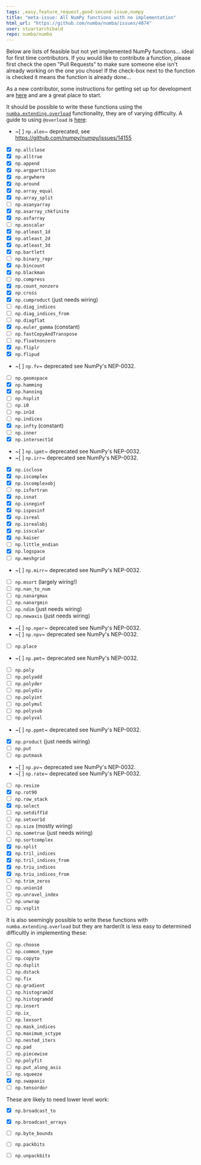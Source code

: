 ```yaml
---
tags: ,easy,feature_request,good-second-issue,numpy
title: "meta-issue: All NumPy functions with no implementation"
html_url: "https://github.com/numba/numba/issues/4074"
user: stuartarchibald
repo: numba/numba
---
```


Below are lists of feasible but not yet implemented NumPy functions... ideal for first time contributors. If you would like to contribute a function, please first check the open "Pull Requests" to make sure someone else isn't already working on the one you chose! If the check-box next to the function is checked it means the function is already done...

As a new contributor, some instructions for getting set up for development are [here](https://numba.readthedocs.io/en/stable/developer/contributing.html#getting-set-up) and are a great place to start.

It should be possible to write these functions using the [`numba.extending.overload`](https://numba.readthedocs.io/en/stable/extending/high-level.html) functionality, they are of varying difficulty. A guide to using `@overload` is [here](https://numba.readthedocs.io/en/stable/extending/overloading-guide.html):

* ~[ ] `np.alen`~ deprecated, see https://github.com/numpy/numpy/issues/14155
* [x] `np.allclose`
* [x] `np.alltrue`
* [x] `np.append`
* [x] `np.argpartition`
* [x] `np.argwhere`
* [x] `np.around`
* [x] `np.array_equal`
* [x] `np.array_split`
* [ ] `np.asanyarray`
* [x] `np.asarray_chkfinite`
* [x] `np.asfarray`
* [ ] `np.asscalar`
* [x] `np.atleast_1d`
* [x] `np.atleast_2d`
* [x] `np.atleast_3d`
* [x] `np.bartlett`
* [ ] `np.binary_repr`
* [x] `np.bincount`
* [x] `np.blackman`
* [ ] `np.compress`
* [x] `np.count_nonzero`
* [x] `np.cross`
* [x] `np.cumproduct` (just needs wiring)
* [ ] `np.diag_indices`
* [ ] `np.diag_indices_from`
* [ ] `np.diagflat`
* [x] `np.euler_gamma` (constant)
* [ ] `np.fastCopyAndTranspose`
* [ ] `np.floatnonzero`
* [x] `np.fliplr`
* [x] `np.flipud`
* ~[ ] `np.fv`~ deprecated see NumPy's NEP-0032.
* [ ] `np.geomspace`
* [x] `np.hamming`
* [x] `np.hanning`
* [ ] `np.hsplit`
* [ ] `np.i0`
* [ ] `np.in1d`
* [ ] `np.indices`
* [x] `np.infty` (constant)
* [ ] `np.inner`
* [x] `np.intersect1d`
* ~[ ] `np.ipmt`~ deprecated see NumPy's NEP-0032.
* ~[ ] `np.irr`~ deprecated see NumPy's NEP-0032.
* [x] `np.isclose`
* [x] `np.iscomplex`
* [x] `np.iscomplexobj`
* [ ] `np.isfortran`
* [x] `np.isnat`
* [x] `np.isneginf`
* [x] `np.isposinf`
* [x] `np.isreal`
* [x] `np.isrealobj`
* [x] `np.isscalar`
* [x] `np.kaiser`
* [ ] `np.little_endian`
* [x] `np.logspace`
* [ ] `np.meshgrid`
* ~[ ] `np.mirr`~ deprecated see NumPy's NEP-0032.
* [ ] `np.msort` (largely wiring!)
* [ ] `np.nan_to_num`
* [ ] `np.nanargmax`
* [ ] `np.nanargmin`
* [ ] `np.ndim` (just needs wiring)
* [ ] `np.newaxis` (just needs wiring)
* ~[ ] `np.nper`~ deprecated see NumPy's NEP-0032.
* ~[ ] `np.npv`~ deprecated see NumPy's NEP-0032.
* [ ] `np.place`
* ~[ ] `np.pmt`~ deprecated see NumPy's NEP-0032.
* [ ] `np.poly`
* [ ] `np.polyadd`
* [ ] `np.polyder`
* [ ] `np.polydiv`
* [ ] `np.polyint`
* [ ] `np.polymul`
* [ ] `np.polysub`
* [ ] `np.polyval`
* ~[ ] `np.ppmt`~ deprecated see NumPy's NEP-0032.
* [x] `np.product` (just needs wiring)
* [ ] `np.put`
* [ ] `np.putmask`
* ~[ ] `np.pv`~ deprecated see NumPy's NEP-0032.
* ~[ ] `np.rate`~ deprecated see NumPy's NEP-0032.
* [ ] `np.resize`
* [x] `np.rot90`
* [ ] `np.row_stack`
* [x] `np.select`
* [ ] `np.setdiff1d`
* [ ] `np.setxor1d`
* [ ] `np.size` (mostly wiring)
* [ ] `np.sometrue` (just needs wiring)
* [ ] `np.sortcomplex`
* [x] `np.split`
* [x] `np.tril_indices`
* [x] `np.tril_indices_from`
* [x] `np.triu_indices`
* [x] `np.triu_indices_from`
* [ ] `np.trim_zeros`
* [ ] `np.union1d`
* [ ] `np.unravel_index`
* [ ] `np.unwrap`
* [ ] `np.vsplit`

It is also seemingly possible to write these functions with `numba.extending.overload` but they are harder/it is less easy to determined difficultly in implementing these:
* [ ] `np.choose`
* [ ] `np.common_type`
* [ ] `np.copyto`
* [ ] `np.dsplit`
* [ ] `np.dstack`
* [ ] `np.fix`
* [ ] `np.gradient`
* [ ] `np.histogram2d`
* [ ] `np.histogramdd`
* [ ] `np.insert`
* [ ] `np.ix_`
* [ ] `np.lexsort`
* [ ] `np.mask_indices`
* [ ] `np.maximum_sctype`
* [ ] `np.nested_iters`
* [ ] `np.pad`
* [ ] `np.piecewise`
* [ ] `np.polyfit`
* [ ] `np.put_along_axis`
* [ ] `np.squeeze`
* [x] `np.swapaxis`
* [ ] `np.tensordor`

These are likely to need lower level work:
* [x] `np.broadcast_to`
* [x] `np.broadcast_arrays`
* [ ] `np.byte_bounds`
* [ ] `np.packbits`
* [ ] `np.unpackbits`


